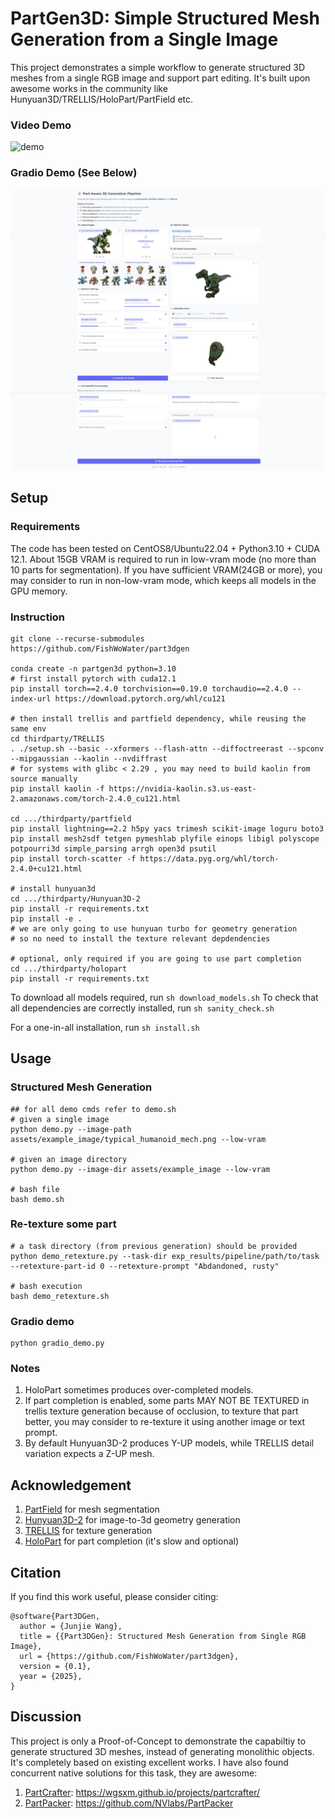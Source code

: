 
# PartGen3D: Simple Structured Mesh Generation from a Single Image
This project demonstrates a simple workflow to generate structured 3D meshes from a single RGB image and support part editing. It's built upon awesome works in the community like Hunyuan3D/TRELLIS/HoloPart/PartField etc.

### Video Demo
![demo](./assets/demo.gif)

### Gradio Demo (See Below)
![demo_screenshot](./assets/demo_screenshot.jpeg)


## Setup 

### Requirements
The code has been tested on CentOS8/Ubuntu22.04 + Python3.10 + CUDA 12.1. About 15GB VRAM is required to run in low-vram mode (no more than 10 parts for segmentation). If you have sufficient VRAM(24GB or more), you may consider to run in non-low-vram mode, which keeps all models in the GPU memory.

### Instruction
```
git clone --recurse-submodules https://github.com/FishWoWater/part3dgen

conda create -n partgen3d python=3.10 
# first install pytorch with cuda12.1
pip install torch==2.4.0 torchvision==0.19.0 torchaudio==2.4.0 --index-url https://download.pytorch.org/whl/cu121

# then install trellis and partfield dependency, while reusing the same env
cd thirdparty/TRELLIS
. ./setup.sh --basic --xformers --flash-attn --diffoctreerast --spconv --mipgaussian --kaolin --nvdiffrast
# for systems with glibc < 2.29 , you may need to build kaolin from source manually
pip install kaolin -f https://nvidia-kaolin.s3.us-east-2.amazonaws.com/torch-2.4.0_cu121.html

cd .../thirdparty/partfield 
pip install lightning==2.2 h5py yacs trimesh scikit-image loguru boto3
pip install mesh2sdf tetgen pymeshlab plyfile einops libigl polyscope potpourri3d simple_parsing arrgh open3d psutil 
pip install torch-scatter -f https://data.pyg.org/whl/torch-2.4.0+cu121.html

# install hunyuan3d 
cd .../thirdparty/Hunyuan3D-2
pip install -r requirements.txt 
pip install -e .
# we are only going to use hunyuan turbo for geometry generation
# so no need to install the texture relevant depdendencies

# optional, only required if you are going to use part completion 
cd .../thirdparty/holopart
pip install -r requirements.txt 
```
To download all models required, run `sh download_models.sh`
To check that all dependencies are correctly installed, run `sh sanity_check.sh`

For a one-in-all installation, run `sh install.sh`

## Usage 
### Structured Mesh Generation
```
## for all demo cmds refer to demo.sh
# given a single image 
python demo.py --image-path assets/example_image/typical_humanoid_mech.png --low-vram

# given an image directory 
python demo.py --image-dir assets/example_image --low-vram

# bash file 
bash demo.sh
```

### Re-texture some part 
```
# a task directory (from previous generation) should be provided
python demo_retexture.py --task-dir exp_results/pipeline/path/to/task --retexture-part-id 0 --retexture-prompt "Abdandoned, rusty"

# bash execution
bash demo_retexture.sh
```

### Gradio demo 
```
python gradio_demo.py
```

### Notes
1. HoloPart sometimes produces over-completed models.
2. If part completion is enabled, some parts MAY NOT BE TEXTURED in trellis texture generation because of occlusion, to texture that part better, you may consider to re-texture it using another image or text prompt.
3. By default Hunyuan3D-2 produces Y-UP models, while TRELLIS detail variation expects a Z-UP mesh.


## Acknowledgement 
1. [PartField](https://github.com/nv-tlabs/PartField) for mesh segmentation 
2. [Hunyuan3D-2](https://github.com/Tencent-Hunyuan/Hunyuan3D-2) for image-to-3d geometry generation
3. [TRELLIS](https://github.com/Microsoft/TRELLIS) for texture generation
4. [HoloPart](https://github.com/VAST-AI-Research/HoloPart) for part completion (it's slow and optional)


## Citation 
If you find this work useful, please consider citing:
```
@software{Part3DGen,
  author = {Junjie Wang},
  title = {{Part3DGen}: Structured Mesh Generation from Single RGB Image},
  url = {https://github.com/FishWoWater/part3dgen},
  version = {0.1},
  year = {2025},
}
```

## Discussion 
This project is only a Proof-of-Concept to demonstrate the capabiltiy to generate structured 3D meshes, instead of generating monolithic objects. It's completely based on existing excellent works.
I have also found concurrent native solutions for this task, they are awesome:
1. [PartCrafter](https://wgsxm.github.io/projects/partcrafter/): https://wgsxm.github.io/projects/partcrafter/
2. [PartPacker](https://github.com/NVlabs/PartPacker): https://github.com/NVlabs/PartPacker
